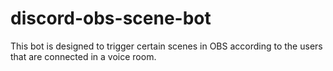 # discord-obs-scene-bot
 This bot is designed to trigger certain scenes in OBS according to the users that are connected in a voice room.
